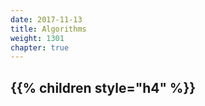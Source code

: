 ```yaml
---
date: 2017-11-13
title: Algorithms
weight: 1301
chapter: true
---
```


{{% children style="h4" %}}
-----------------
